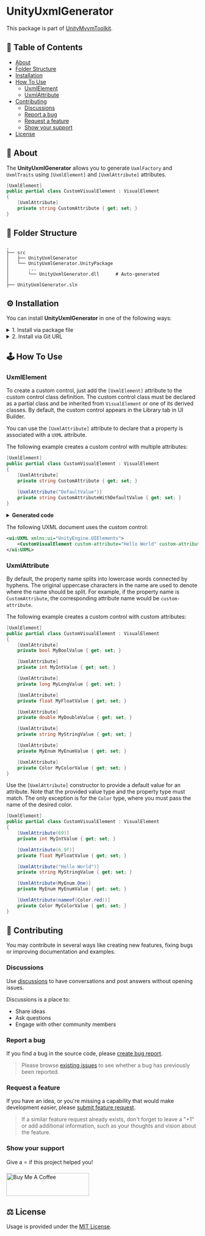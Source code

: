 # UnityUxmlGenerator

This package is part of [UnityMvvmToolkit](https://github.com/LibraStack/UnityMvvmToolkit).

## :open_book: Table of Contents

- [About](#pencil-about)
- [Folder Structure](#cactus-folder-structure)
- [Installation](#gear-installation)
- [How To Use](#joystick-how-to-use)
  - [UxmlElement](#uxmlelement)
  - [UxmlAttribute](#uxmlattribute)
- [Contributing](#bookmark_tabs-contributing)
  - [Discussions](#discussions)
  - [Report a bug](#report-a-bug)
  - [Request a feature](#request-a-feature)
  - [Show your support](#show-your-support)
- [License](#balance_scale-license)

## :pencil: About

The **UnityUxmlGenerator** allows you to generate `UxmlFactory` and `UxmlTraits` using `[UxmlElement]` and `[UxmlAttribute]` attributes.

```csharp
[UxmlElement]
public partial class CustomVisualElement : VisualElement
{
    [UxmlAttribute]
    private string CustomAttribute { get; set; }
}
```

## :cactus: Folder Structure

    .
    ├── src
    │   ├── UnityUxmlGenerator
    │   └── UnityUxmlGenerator.UnityPackage
    │       ...
    │       └── UnityUxmlGenerator.dll      # Auto-generated
    │
    ├── UnityUxmlGenerator.sln

## :gear: Installation

You can install **UnityUxmlGenerator** in one of the following ways:

<details><summary>1. Install via package file</summary>
<br />
  
  - Download `unityuxmlgenerator.tgz` from [releases](https://github.com/LibraStack/UnityUxmlGenerator/releases)
  - Open `Window/Package Manager`
  - Select `Add package from tarball...`
  
</details>

<details><summary>2. Install via Git URL</summary>
<br />
  
  You can add `https://github.com/LibraStack/UnityUxmlGenerator.git?path=src/UnityUxmlGenerator.UnityPackage/Assets/Plugins/UnityUxmlGenerator` to the Package Manager.

  If you want to set a target version, UnityUxmlGenerator uses the `v*.*.*` release tag, so you can specify a version like `#v0.0.1`. For example `https://github.com/LibraStack/UnityUxmlGenerator.git?path=src/UnityUxmlGenerator.UnityPackage/Assets/Plugins/UnityUxmlGenerator#v0.0.1`.
  
</details>

## :joystick: How To Use

### UxmlElement

To create a custom control, just add the `[UxmlElement]` attribute to the custom control class definition. The custom control class must be declared as a partial class and be inherited from `VisualElement` or one of its derived classes. By default, the custom control appears in the Library tab in UI Builder.

You can use the `[UxmlAttribute]` attribute to declare that a property is associated with a `UXML` attribute.

The following example creates a custom control with multiple attributes:

```csharp
[UxmlElement]
public partial class CustomVisualElement : VisualElement
{
    [UxmlAttribute]
    private string CustomAttribute { get; set; }
    
    [UxmlAttribute("DefaultValue")]
    private string CustomAttributeWithDefaultValue { get; set; }
}
```

<details><summary><b>Generated code</b></summary>
<br />

`CustomVisualElement.UxmlFactory.g.cs`

```csharp
partial class CustomVisualElement
{
    [global::System.CodeDom.Compiler.GeneratedCode("UnityUxmlGenerator", "1.0.0.0")]
    [global::System.Diagnostics.CodeAnalysis.ExcludeFromCodeCoverage]
    public new class UxmlFactory : global::UnityEngine.UIElements.UxmlFactory<CustomVisualElement, UxmlTraits>
    {
    }
}
```

`CustomVisualElement.UxmlTraits.g.cs`

```csharp
partial class CustomVisualElement
{
    [global::System.CodeDom.Compiler.GeneratedCode("UnityUxmlGenerator", "1.0.0.0")]
    [global::System.Diagnostics.CodeAnalysis.ExcludeFromCodeCoverage]
    public new class UxmlTraits : global::UnityEngine.UIElements.VisualElement.UxmlTraits
    {
        [global::System.CodeDom.Compiler.GeneratedCode("UnityUxmlGenerator", "1.0.0.0")]
        private readonly global::UnityEngine.UIElements.UxmlStringAttributeDescription _customAttribute = new()
        {
            name = "custom-attribute",
            defaultValue = default
        };
  
        [global::System.CodeDom.Compiler.GeneratedCode("UnityUxmlGenerator", "1.0.0.0")]
        private readonly global::UnityEngine.UIElements.UxmlStringAttributeDescription _customAttributeWithDefaultValue = new()
        {
            name = "custom-attribute-with-default-value",
            defaultValue = "DefaultValue"
        };
  
        [global::System.CodeDom.Compiler.GeneratedCode("UnityUxmlGenerator", "1.0.0.0")]
        [global::System.Diagnostics.CodeAnalysis.ExcludeFromCodeCoverage]
        public override void Init(global::UnityEngine.UIElements.VisualElement visualElement, 
            global::UnityEngine.UIElements.IUxmlAttributes bag, 
            global::UnityEngine.UIElements.CreationContext context)
        {
            base.Init(visualElement, bag, context);
            var control = (CustomVisualElement)visualElement;
            control.CustomAttribute = _customAttribute.GetValueFromBag(bag, context);
            control.CustomAttributeWithDefaultValue = _customAttributeWithDefaultValue.GetValueFromBag(bag, context);
        }
    }
}
```

</details>

The following UXML document uses the custom control:

```xml
<ui:UXML xmlns:ui="UnityEngine.UIElements">
    <CustomVisualElement custom-attribute="Hello World" custom-attribute-with-default-value="DefaultValue" />
</ui:UXML>
```

### UxmlAttribute

By default, the property name splits into lowercase words connected by hyphens. The original uppercase characters in the name are used to denote where the name should be split. For example, if the property name is `CustomAttribute`, the corresponding attribute name would be `custom-attribute`.

The following example creates a custom control with custom attributes:

```csharp
[UxmlElement]
public partial class CustomVisualElement : VisualElement
{
    [UxmlAttribute]
    private bool MyBoolValue { get; set; }

    [UxmlAttribute]
    private int MyIntValue { get; set; }

    [UxmlAttribute]
    private long MyLongValue { get; set; }

    [UxmlAttribute]
    private float MyFloatValue { get; set; }

    [UxmlAttribute]
    private double MyDoubleValue { get; set; }

    [UxmlAttribute]
    private string MyStringValue { get; set; }

    [UxmlAttribute]
    private MyEnum MyEnumValue { get; set; }

    [UxmlAttribute]
    private Color MyColorValue { get; set; }
}
```

Use the `[UxmlAttribute]` constructor to provide a default value for an attribute. Note that the provided value type and the property type must match. The only exception is for the `Color` type, where you must pass the name of the desired color.

```csharp
[UxmlElement]
public partial class CustomVisualElement : VisualElement
{
    [UxmlAttribute(69)]
    private int MyIntValue { get; set; }

    [UxmlAttribute(6.9f)]
    private float MyFloatValue { get; set; }

    [UxmlAttribute("Hello World")]
    private string MyStringValue { get; set; }

    [UxmlAttribute(MyEnum.One)]
    private MyEnum MyEnumValue { get; set; }

    [UxmlAttribute(nameof(Color.red))]
    private Color MyColorValue { get; set; }
}
```

## :bookmark_tabs: Contributing

You may contribute in several ways like creating new features, fixing bugs or improving documentation and examples.

### Discussions

Use [discussions](https://github.com/LibraStack/UnityUxmlGenerator/discussions) to have conversations and post answers without opening issues.

Discussions is a place to:
* Share ideas
* Ask questions
* Engage with other community members

### Report a bug

If you find a bug in the source code, please [create bug report](https://github.com/LibraStack/UnityUxmlGenerator/issues/new?assignees=ChebanovDD&labels=bug&template=bug_report.md&title=).

> Please browse [existing issues](https://github.com/LibraStack/UnityUxmlGenerator/issues) to see whether a bug has previously been reported.

### Request a feature

If you have an idea, or you're missing a capability that would make development easier, please [submit feature request](https://github.com/LibraStack/UnityUxmlGenerator/issues/new?assignees=ChebanovDD&labels=enhancement&template=feature_request.md&title=).

> If a similar feature request already exists, don't forget to leave a "+1" or add additional information, such as your thoughts and vision about the feature.

### Show your support

Give a :star: if this project helped you!

<a href="https://www.buymeacoffee.com/chebanovdd" target="_blank"><img src="https://cdn.buymeacoffee.com/buttons/v2/default-orange.png" alt="Buy Me A Coffee" style="height: 60px !important;width: 217px !important;" ></a>

## :balance_scale: License

Usage is provided under the [MIT License](LICENSE).
